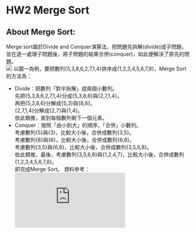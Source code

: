 
# HW2 Merge Sort
## About Merge Sort:
Merge sort屬於Divide and Conquer演算法，把問題先拆解(divide)成子問題，並在逐一處理子問題後，將子問題的結果合併(conquer)，如此便解決了原先的問題。<br>
![](https://github.com/alrightchiu/SecondRound/blob/master/content/Algorithms%20and%20Data%20Structures/Sorting%20series/ComparisonSort_fig/MergeSort/f1.png?raw=true)
以圖一為例，要把數列{5,3,8,6,2,7,1,4}排序成{1,2,3,4,5,6,7,8}，Merge Sort的方法為：

* Divide：把數列「對半拆解」成兩個小數列。<br>
先把{5,3,8,6,2,7,1,4}分成{5,3,8,6}與{2,7,1,4}。<br>
再把{5,3,8,6}分解成{5,3}與{8,6}。<br>
{2,7,1,4}分解成{2,7}與{1,4}。<br>
依此類推，直到每個數列剩下一個元素。<br>
* Conquer：按照「由小到大」的順序，「合併」小數列。<br>
考慮數列{5}與{3}，比較大小後，合併成數列{3,5}。<br>
考慮數列{8}與{6}，比較大小後，合併成數列{6,8}。<br>
考慮數列{3,5}與{6,8}，比較大小後，合併成數列{3,5,6,8}。<br>
依此類推，最後，考慮數列{3,5,6,8}與{1,2,4,7}，比較大小後，合併成數列{1,2,3,4,5,6,7,8}。<br>
即完成Merge Sort。
資料參考：![](http://alrightchiu.github.io/SecondRound/comparison-sort-merge-sorthe-bing-pai-xu-fa.html#ref)
 
